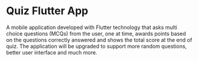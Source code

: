 # Quiz Flutter App

A mobile application developed with Flutter technology that asks multi choice questions (MCQs) from the user, one at time, awards points based on the questions correctly answered and shows the total score at the end of quiz. The application will be upgraded to support more random questions, better user interface and much more.
